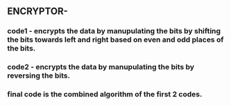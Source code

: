 ## ENCRYPTOR-
### code1 - encrypts the data by manupulating the bits by shifting the bits towards left and right based on even and odd places of the bits.
### code2 - encrypts the data by manupulating the bits by reversing the bits.
### final code is the combined algorithm of the first 2 codes.
